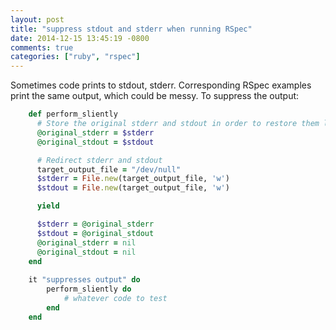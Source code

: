 ```yaml
---
layout: post
title: "suppress stdout and stderr when running RSpec"
date: 2014-12-15 13:45:19 -0800
comments: true
categories: ["ruby", "rspec"]
---
```


Sometimes code prints to stdout, stderr. Corresponding RSpec examples print the same output, which could be messy. To suppress the output: 

```ruby
    def perform_sliently
      # Store the original stderr and stdout in order to restore them later
      @original_stderr = $stderr
      @original_stdout = $stdout

      # Redirect stderr and stdout
      target_output_file = "/dev/null"
      $stderr = File.new(target_output_file, 'w')
      $stdout = File.new(target_output_file, 'w')

      yield

      $stderr = @original_stderr
      $stdout = @original_stdout
      @original_stderr = nil
      @original_stdout = nil
    end
    
    it "suppresses output" do 
    	perform_sliently do 
    		# whatever code to test 
    	end 
    end 
``` 
